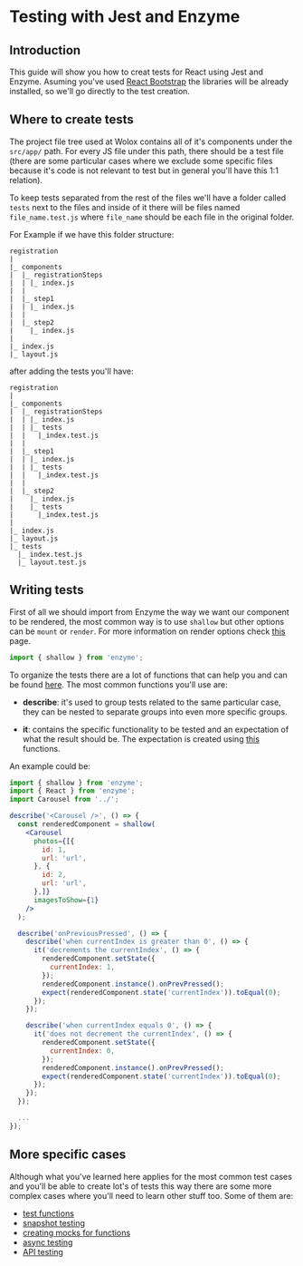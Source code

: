 # Testing with Jest and Enzyme

## Introduction

This guide will show you how to creat tests for React using Jest and Enzyme. Asuming you've used [React Bootstrap](http://www.github.com/wolox/react-bootstrap) the libraries will be already installed, so we'll go directly to the test creation.

## Where to create tests

The project file tree used at Wolox contains all of it's components under the `src/app/` path. For every JS file under this path, there should be a test file (there are some particular cases where we exclude some specific files because it's code is not relevant to test but in general you'll have this 1:1 relation).

To keep tests separated from the rest of the files we'll have a folder called `tests` next to the files and inside of it there will be files named `file_name.test.js` where `file_name` should be each file in the original folder.

For Example if we have this folder structure:

```
registration
|
|_ components
|  |_ registrationSteps
|  | |_ index.js
|  |
|  |_ step1
|  | |_ index.js
|  |
|  |_ step2
|    |_ index.js
|
|_ index.js
|_ layout.js
```

after adding the tests you'll have:

```
registration
|
|_ components
|  |_ registrationSteps
|  | |_ index.js
|  | |_ tests
|  |   |_index.test.js
|  |
|  |_ step1
|  | |_ index.js
|  | |_ tests
|  |   |_index.test.js
|  |
|  |_ step2
|    |_ index.js
|    |_ tests
|      |_index.test.js
|
|_ index.js
|_ layout.js
|_ tests
  |_ index.test.js
  |_ layout.test.js
```
## Writing tests

First of all we should import from Enzyme the way we want our component to be rendered, the most common way is to use `shallow` but other options can be `mount` or `render`. For more information on render options check [this](https://github.com/airbnb/enzyme#basic-usage) page. 

```js
import { shallow } from 'enzyme';
```

To organize the tests there are a lot of functions that can help you and can be found [here](http://facebook.github.io/jest/docs/en/api.html). 
The most common functions you'll use are:

- **describe**: it's used to group tests related to the same particular case, they can be nested to separate groups into even more specific groups.

- **it**: contains the specific functionality to be tested and an expectation of what the result should be.
The expectation is created using [this](https://facebook.github.io/jest/docs/en/expect.html) functions.

An example could be:

```jsx
import { shallow } from 'enzyme';
import { React } from 'enzyme';
import Carousel from '../';

describe('<Carousel />', () => {
  const renderedComponent = shallow(
    <Carousel
      photos={[{
        id: 1,
        url: 'url',
      }, {
        id: 2,
        url: 'url',
      },]}
      imagesToShow={1}
    />
  );

  describe('onPreviousPressed', () => {
    describe('when currentIndex is greater than 0', () => {
      it('decrements the currentIndex', () => {
        renderedComponent.setState({
          currentIndex: 1,
        });
        renderedComponent.instance().onPrevPressed();
        expect(renderedComponent.state('currentIndex')).toEqual(0);
      });
    });

    describe('when currentIndex equals 0', () => {
      it('does not decrement the currentIndex', () => {
        renderedComponent.setState({
          currentIndex: 0,
        });
        renderedComponent.instance().onPrevPressed();
        expect(renderedComponent.state('currentIndex')).toEqual(0);
      });
    });
  });

  ...
});

```

## More specific cases

Although what you've learned here applies for the most common test cases and you'll be able to create lot's of tests this way there are some more complex cases where you'll need to learn other stuff too. Some of them are:

- [test functions](http://facebook.github.io/jest/docs/en/mock-functions.html)
- [snapshot testing](https://medium.com/@luisvieira_gmr/snapshot-testing-react-components-with-jest-best-practices-dd1585b2b93d)
- [creating mocks for functions](http://facebook.github.io/jest/docs/en/manual-mocks.html)
- [async testing](http://facebook.github.io/jest/docs/en/timer-mocks.html)
- [API testing](https://github.com/ctimmerm/axios-mock-adapter)
